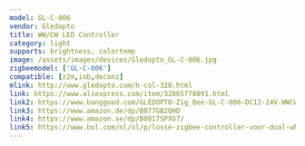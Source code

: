 ```yaml
---
model: GL-C-006
vendor: Gledopto
title: WW/CW LED Controller
category: light
supports: brightness, colortemp
image: /assets/images/devices/Gledopto_GL-C-006.jpg
zigbeemodel: ['GL-C-006']
compatible: [z2m,iob,deconz]
mlink: http://www.gledopto.com/h-col-320.html
link: https://www.aliexpress.com/item/32865778091.html
link2: https://www.banggood.com/GLEDOPTO-Zig_Bee-GL-C-006-DC12-24V-WWCW-Smart-LED-Strip-Controller-Work-With-Amazon-Alexa-p-1470231.html
link3: https://www.amazon.de/dp/B077GB2QHD
link4: https://www.amazon.se/dp/B0817SPXG7/
link5: https://www.bol.com/nl/nl/p/losse-zigbee-controller-voor-dual-white-led-strips-geschikt-voor-philips-hue/9200000130874062/
---
```


